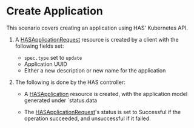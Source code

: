 # Create Application

This scenario covers creating an application using HAS' Kubernetes API.

1. A [HASApplicationRequest](input-hasApplicationRequest.yaml) resource is created by a client with the following fields set:

   - `spec.type` set to `update`
   - Application UUID
   - Either a new description or new name for the application

2. The following is done by the HAS controller:

   - A [HASApplication](output-hasApplication.yaml) resource is created, with the application model generated under `status.data

   - The [HASApplicationRequest](output-hasApplicationRequest.yaml)'s status is set to Successful if the operation succeeded, and unsuccessful if it failed.